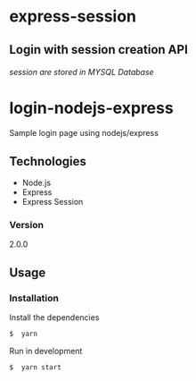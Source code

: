 # express-session
## Login with session creation API 
###### session are stored in MYSQL Database
# login-nodejs-express

Sample login page using nodejs/express

## Technologies
* Node.js
* Express
* Express Session

### Version
2.0.0

## Usage


### Installation

Install the dependencies

```sh
$  yarn 
```
 Run in development

```sh
$  yarn start
```
